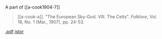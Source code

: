 A part of [[a-cook1904-7]]

> [[a-cook-a]]. "The European Sky-God. VIII. The Celts". *Folklore*, Vol. 18, No. 1 (Mar., 1907), pp. 24-53.

[.pdf](a-cook1904-7h.pdf) [jstor](https://www.jstor.org/stable/1253908)